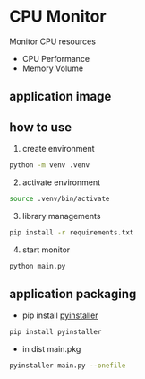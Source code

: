 # CPU Monitor
Monitor CPU resources

* CPU Performance
* Memory Volume

## application image

## how to use

1. create environment
```bash
python -m venv .venv
```

2. activate environment
```bash
source .venv/bin/activate
```

3. library managements
```bash
pip install -r requirements.txt
```

4. start monitor
```bash
python main.py
```

## application packaging

* pip install [pyinstaller](https://github.com/pyinstaller/pyinstaller/blob/fcff15e6e7ab6fad135c584c2b6cc5e0f7809319/doc/index.rst)
```bash
pip install pyinstaller
```
* in dist main.pkg
```bash
pyinstaller main.py --onefile
```
